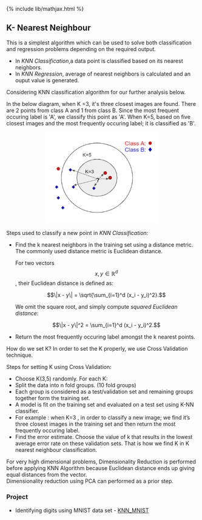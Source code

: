 {% include lib/mathjax.html %}

## K- Nearest Neighbour
This is a simplest algorithm which can be used to solve both classification and regression problems depending on the required output.
- In _KNN Classification_,a data point is classified based on its nearest neighbors.
- In _KNN Regression_, average of nearest neighbors is calculated and an ouput value is generated.

Considering KNN classification algorithm for our further analysis below.

In the below diagram, when K =3, it's three closest images are found.
There are 2 points from class A and 1 from class B. Since the most frequent occuring label is 'A', we classify this point as 'A'.
When K=5, based on five closest images and the most frequently occuring label; it is classified as 'B'.
 <p align="center"><img src="img/KNN.png" width="300px" height="240px"></p>

Steps used to classify a new point in _KNN Classification_:
 - Find the k nearest neighbors in the training set using a distance metric. The commonly used distance metric is Euclidean distance.
 
   For two vectors $$x, y \in \mathbb{R}^d$$, their Euclidean distance is defined as:
   
   $$\|x - y\| = \sqrt{\sum_{i=1}^d (x_i - y_i)^2}.$$

   We omit the square root, and simply compute _squared Euclidean distance_:
   
   $$\|x - y\|^2 = \sum_{i=1}^d (x_i - y_i)^2.$$

 - Return the most frequently occuring label amongst the k nearest points.
 
How do we set K?
In order to set the K properly, we use Cross Validation technique.

Steps for setting K using Cross Validation:
- Choose K(3,5) randomly. For  each K:
- Split the data into n fold groups. (10 fold groups)
- Each group is considered as  a test/validation set and remaining groups together form the training set. 
- A model is fit on the training set and evaluated on a test set using K-NN classifier.
- For example : when  K=3 , in order to classify a new image; we find it’s three closest images in the training set and then return the most frequently occuring label.
- Find the error estimate. Choose the value of  k that results in the lowest average error rate on these validation sets. That is how we find K in K nearest neighbour classification.

For very high dimensional problems, Dimensionality Reduction is performed before applying KNN Algorithm because Euclidean distance ends up giving equal distances from the vector.\
Dimensionality reduction using PCA can performed as a prior step.

### Project
- Identifying digits using MNIST data set - [KNN_MNIST](https://github.com/pskaranth/thelearningcurve/tree/master/Classification/KNN)

 

